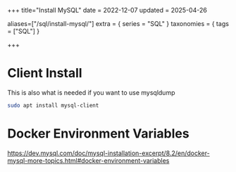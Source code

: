 +++
title="Install MySQL"
date = 2022-12-07
updated = 2025-04-26

aliases=["/sql/install-mysql/"]
extra = { series = "SQL" }
taxonomies = { tags = ["SQL"] }

+++

# Client Install

This is also what is needed if you want to use mysqldump

```sh
sudo apt install mysql-client
```

# Docker Environment Variables

<https://dev.mysql.com/doc/mysql-installation-excerpt/8.2/en/docker-mysql-more-topics.html#docker-environment-variables>
